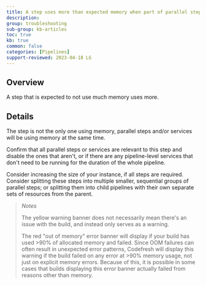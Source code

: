 ```yaml
---
title: A step uses more than expected memory when part of parallel steps or services
description: 
group: troubleshooting
sub-group: kb-articles
toc: true
kb: true
common: false
categories: [Pipelines]
support-reviewed: 2023-04-18 LG
---
```


## Overview

A step that is expected to not use much memory uses more.

## Details

The step is not the only one using memory, parallel steps and/or services will be using memory at the same time.

Confirm that all parallel steps or services are relevant to this step and disable the ones that aren't, or if there are any pipeline-level services that don't need to be running for the duration of the whole pipeline.

Consider increasing the size of your instance, if all steps are required. Consider splitting these steps into multiple smaller, sequential groups of parallel steps; or splitting them into child pipelines with their own separate sets of resources from the parent.

>_Notes_
>
>The yellow warning banner does not necessarily mean there's an issue with the build, and instead only serves as a warning.
>
>The red "out of memory" error banner will display if your build has used >90% of allocated memory and failed. Since OOM failures can often result in unexpected error patterns, Codefresh will display this warning if the build failed on any error at >90% memory usage, not just on explicit memory errors. Because of this, it is possible in some cases that builds displaying this error banner actually failed from reasons other than memory.
